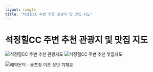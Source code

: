 ```yaml
---
layout: single
title: "석정힐CC 주변 추천 관광지 및 맛집 지도"
---
```


# 석정힐CC 주변 추천 관광지 및 맛집 지도

![석정힐CC 주변 추천 관광지도](https://user-images.githubusercontent.com/96457511/147452123-0750b863-6eab-46d5-b9b8-23ce3668d315.png)
![석정힐CC 주변 추천 맛집지도](https://user-images.githubusercontent.com/96457511/147452126-ad972fb4-9198-45b4-b897-45e229aefbdb.png)

![예약문의 - 골프장 이름 상단 기재요](https://user-images.githubusercontent.com/96457511/147452134-f2bb008b-01de-4bf6-b582-ce8d014e7efe.png)
